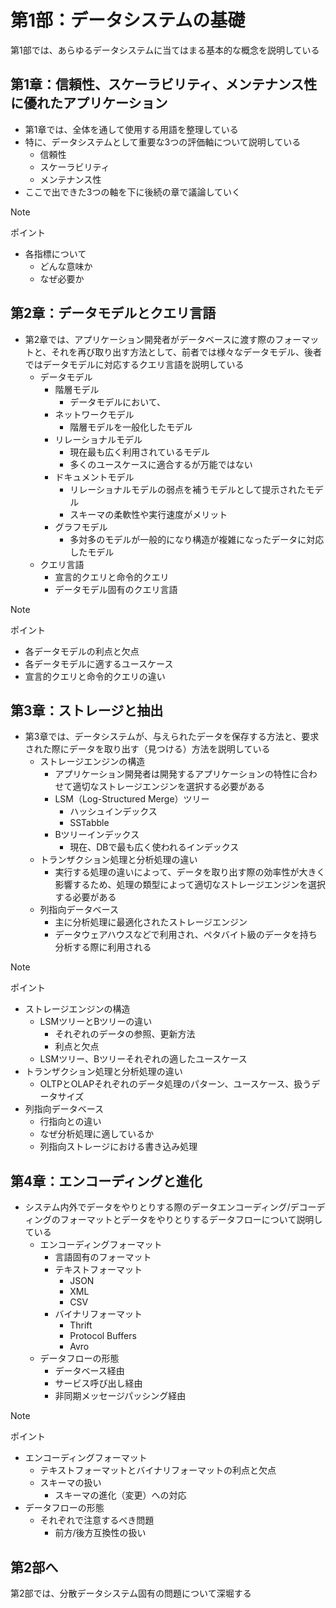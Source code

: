 # 第1部：データシステムの基礎
第1部では、あらゆるデータシステムに当てはまる基本的な概念を説明している

## 第1章：信頼性、スケーラビリティ、メンテナンス性に優れたアプリケーション
* 第1章では、全体を通して使用する用語を整理している
* 特に、データシステムとして重要な3つの評価軸について説明している
    * 信頼性
    * スケーラビリティ
    * メンテナンス性
* ここで出できた3つの軸を下に後続の章で議論していく

> [!NOTE]
> 
> ポイント
>    * 各指標について
>        * どんな意味か
>        * なぜ必要か

## 第2章：データモデルとクエリ言語
* 第2章では、アプリケーション開発者がデータベースに渡す際のフォーマットと、それを再び取り出す方法として、前者では様々なデータモデル、後者ではデータモデルに対応するクエリ言語を説明している
    * データモデル
        * 階層モデル
            * データモデルにおいて、
        * ネットワークモデル
            * 階層モデルを一般化したモデル
        * リレーショナルモデル
            * 現在最も広く利用されているモデル
            * 多くのユースケースに適合するが万能ではない
        * ドキュメントモデル
            * リレーショナルモデルの弱点を補うモデルとして提示されたモデル
            * スキーマの柔軟性や実行速度がメリット
        * グラフモデル
            * 多対多のモデルが一般的になり構造が複雑になったデータに対応したモデル
    * クエリ言語
        * 宣言的クエリと命令的クエリ
        * データモデル固有のクエリ言語
> [!NOTE]
> 
> ポイント
>    * 各データモデルの利点と欠点
>    * 各データモデルに適するユースケース
>    * 宣言的クエリと命令的クエリの違い

## 第3章：ストレージと抽出
* 第3章では、データシステムが、与えられたデータを保存する方法と、要求された際にデータを取り出す（見つける）方法を説明している
    * ストレージエンジンの構造
        * アプリケーション開発者は開発するアプリケーションの特性に合わせて適切なストレージエンジンを選択する必要がある
        * LSM（Log-Structured Merge）ツリー
            * ハッシュインデックス
            * SSTabble
        * Bツリーインデックス
            * 現在、DBで最も広く使われるインデックス
    * トランザクション処理と分析処理の違い
        * 実行する処理の違いによって、データを取り出す際の効率性が大きく影響するため、処理の類型によって適切なストレージエンジンを選択する必要がある
    * 列指向データベース
        * 主に分析処理に最適化されたストレージエンジン
        * データウェアハウスなどで利用され、ペタバイト級のデータを持ち分析する際に利用される
> [!NOTE]
> 
> ポイント
>    * ストレージエンジンの構造
>        * LSMツリーとBツリーの違い
>            * それぞれのデータの参照、更新方法
>            * 利点と欠点
>        * LSMツリー、Bツリーそれぞれの適したユースケース
>    * トランザクション処理と分析処理の違い
>        * OLTPとOLAPそれぞれのデータ処理のパターン、ユースケース、扱うデータサイズ
>    * 列指向データベース
>        * 行指向との違い
>        * なぜ分析処理に適しているか
>        * 列指向ストレージにおける書き込み処理

## 第4章：エンコーディングと進化
* システム内外でデータをやりとりする際のデータエンコーディング/デコーディングのフォーマットとデータをやりとりするデータフローについて説明している
    * エンコーディングフォーマット
        * 言語固有のフォーマット
        * テキストフォーマット
            * JSON
            * XML
            * CSV
        * バイナリフォーマット
            * Thrift
            * Protocol Buffers
            * Avro
    * データフローの形態
        * データベース経由
        * サービス呼び出し経由
        * 非同期メッセージパッシング経由
> [!NOTE]
> 
> ポイント
>    * エンコーディングフォーマット
>        * テキストフォーマットとバイナリフォーマットの利点と欠点
>        * スキーマの扱い
>            * スキーマの進化（変更）への対応
>    * データフローの形態
>        * それぞれで注意するべき問題
>            * 前方/後方互換性の扱い


## 第2部へ
第2部では、分散データシステム固有の問題について深堀する